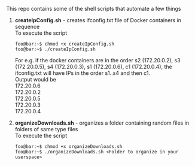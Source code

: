 This repo contains some of the shell scripts that automate a few things

1. <strong>createIpConfig.sh</strong> - creates ifconfig.txt file of Docker containers in sequence\
   To execute the script
   ```console
   foo@bar:~$ chmod +x createIpConfig.sh
   foo@bar:~$ ./createIpConfig.sh
   ```
   For e.g. if the docker containers are in the order s2 (172.20.0.2), s3 (172.20.0.5), s4 (172.20.0.3), s1 (172.20.0.6), c1 (172.20.0.4), the ifconfig.txt will have IPs in the order s1..s4 and then c1.\
   Output would be\
   172.20.0.6\
   172.20.0.2\
   172.20.0.5\
   172.20.0.3\
   172.20.0.4

2. <strong>organizeDownloads.sh</strong> - organizes a folder containing random files in folders of same type files\
   To execute the script
   ```console
   foo@bar:~$ chmod +x organizeDownloads.sh
   foo@bar:~$ ./organizeDownloads.sh <Folder to organize in your userspace>
   ```


